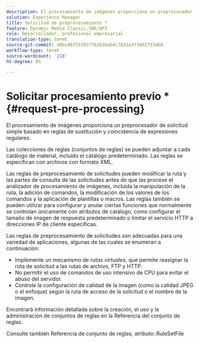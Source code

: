 ```yaml
---
description: El procesamiento de imágenes proporciona un preprocesador de solicitud simple basado en reglas de sustitución y coincidencia de expresiones regulares.
solution: Experience Manager
title: Solicitud de preprocesamiento *
feature: Dynamic Media Classic,SDK/API
role: Desarrollador, profesional empresarial
translation-type: tm+mt
source-git-commit: d0bc88f55f857762b3bab4c76d1e3f3dd2733d60
workflow-type: tm+mt
source-wordcount: '218'
ht-degree: 0%

---
```



# Solicitar procesamiento previo *{#request-pre-processing}

El procesamiento de imágenes proporciona un preprocesador de solicitud simple basado en reglas de sustitución y coincidencia de expresiones regulares.

Las colecciones de reglas (conjuntos de reglas) se pueden adjuntar a cada catálogo de material, incluido el catálogo predeterminado. Las reglas se especifican con archivos con formato XML.

Las reglas de preprocesamiento de solicitudes pueden modificar la ruta y las partes de consulta de las solicitudes antes de que las procese el analizador de procesamiento de imágenes, incluida la manipulación de la ruta, la adición de comandos, la modificación de los valores de los comandos y la aplicación de plantillas o macros. Las reglas también se pueden utilizar para configurar y anular ciertas funciones que normalmente se controlan únicamente con atributos de catálogo, como configurar el tamaño de imagen de respuesta predeterminado o limitar el servicio HTTP a direcciones IP de cliente específicas.

Las reglas de preprocesamiento de solicitudes son adecuadas para una variedad de aplicaciones, algunas de las cuales se enumeran a continuación:

* Implemente un mecanismo de *rutas virtuales*, que permite reasignar la ruta de solicitud a las rutas de archivo, FTP y HTTP.
* No permitir el uso de comandos de uso intensivo de CPU para evitar el abuso del servidor.
* Controle la configuración de calidad de la imagen (como la calidad JPEG o el enfoque) según la ruta de acceso de la solicitud o el nombre de la imagen.

Encontrará información detallada sobre la creación, el uso y la administración de conjuntos de reglas en la Referencia del conjunto de reglas.

Consulte también Referencia de conjunto de reglas, atributo::RuleSetFile
